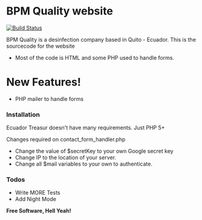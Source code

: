 # BPM Quality website 

[![Build Status](https://travis-ci.org/joemccann/dillinger.svg?branch=master)](https://travis-ci.org/joemccann/dillinger)

BPM Quality is a desinfection company based in Quito - Ecuador. This is the sourcecode for the website

  - Most of the code is HTML and some PHP used to handle forms.
 
# New Features!

  - PHP mailer to handle forms

### Installation

Ecuador Treasur doesn't have many requirements. Just PHP 5+

Changes required on contact_form_handler.php

- Change the value of $secretKey to your own Google secret key
- Change IP to the location of your server.
- Change all $mail variables to your own to authenticate. 


### Todos

 - Write MORE Tests
 - Add Night Mode


**Free Software, Hell Yeah!**

[//]: # (These are reference links used in the body of this note and get stripped out when the markdown processor does its job. There is no need to format nicely because it shouldn't be seen. Thanks SO - http://stackoverflow.com/questions/4823468/store-comments-in-markdown-syntax)

